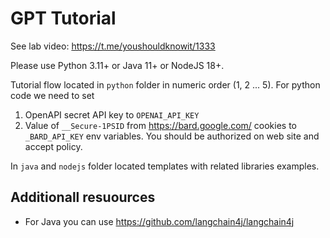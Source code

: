 # GPT Tutorial
See lab video: https://t.me/youshouldknowit/1333

Please use Python 3.11+ or Java 11+ or NodeJS 18+.

Tutorial flow located in `python` folder in numeric order (1, 2 ... 5).
For python code we need to set 
1. OpenAPI secret API key to `OPENAI_API_KEY` 
2. Value of `__Secure-1PSID` from https://bard.google.com/ cookies to `_BARD_API_KEY`
env variables. You should be authorized on web site and accept policy.

In `java` and `nodejs` folder located templates with related libraries examples.

## Additionall resuources
* For Java you can use https://github.com/langchain4j/langchain4j

